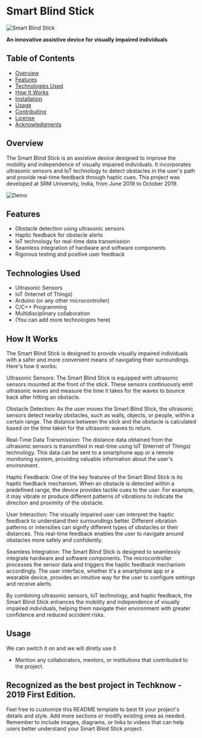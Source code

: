 # Smart Blind Stick

![Smart Blind Stick](link_to_an_image_or_logo.png)

**An innovative assistive device for visually impaired individuals**

## Table of Contents
- [Overview](#overview)
- [Features](#features)
- [Technologies Used](#technologies-used)
- [How It Works](#how-it-works)
- [Installation](#installation)
- [Usage](#usage)
- [Contributing](#contributing)
- [License](#license)
- [Acknowledgments](#acknowledgments)

## Overview

The Smart Blind Stick is an assistive device designed to improve the mobility and independence of visually impaired individuals. It incorporates ultrasonic sensors and IoT technology to detect obstacles in the user's path and provide real-time feedback through haptic cues. This project was developed at SRM University, India, from June 2019 to October 2019.

![Demo](link_to_demo.gif)

## Features

- Obstacle detection using ultrasonic sensors
- Haptic feedback for obstacle alerts
- IoT technology for real-time data transmission
- Seamless integration of hardware and software components
- Rigorous testing and positive user feedback

## Technologies Used

- Ultrasonic Sensors
- IoT (Internet of Things)
- Arduino (or any other microcontroller)
- C/C++ Programming
- Multidisciplinary collaboration
- (You can add more technologies here)

## How It Works

The Smart Blind Stick is designed to provide visually impaired individuals with a safer and more convenient means of navigating their surroundings. Here's how it works:

Ultrasonic Sensors: The Smart Blind Stick is equipped with ultrasonic sensors mounted at the front of the stick. These sensors continuously emit ultrasonic waves and measure the time it takes for the waves to bounce back after hitting an obstacle.

Obstacle Detection: As the user moves the Smart Blind Stick, the ultrasonic sensors detect nearby obstacles, such as walls, objects, or people, within a certain range. The distance between the stick and the obstacle is calculated based on the time taken for the ultrasonic waves to return.

Real-Time Data Transmission: The distance data obtained from the ultrasonic sensors is transmitted in real-time using IoT (Internet of Things) technology. This data can be sent to a smartphone app or a remote monitoring system, providing valuable information about the user's environment.

Haptic Feedback: One of the key features of the Smart Blind Stick is its haptic feedback mechanism. When an obstacle is detected within a predefined range, the device provides tactile cues to the user. For example, it may vibrate or produce different patterns of vibrations to indicate the direction and proximity of the obstacle.

User Interaction: The visually impaired user can interpret the haptic feedback to understand their surroundings better. Different vibration patterns or intensities can signify different types of obstacles or their distances. This real-time feedback enables the user to navigate around obstacles more safely and confidently.

Seamless Integration: The Smart Blind Stick is designed to seamlessly integrate hardware and software components. The microcontroller processes the sensor data and triggers the haptic feedback mechanism accordingly. The user interface, whether it's a smartphone app or a wearable device, provides an intuitive way for the user to configure settings and receive alerts.

By combining ultrasonic sensors, IoT technology, and haptic feedback, the Smart Blind Stick enhances the mobility and independence of visually impaired individuals, helping them navigate their environment with greater confidence and reduced accident risks.


## Usage

We can switch it on and we will diretly use it


- Mention any collaborators, mentors, or institutions that contributed to the project.
## Recognized as the best project in Techknow - 2019 First Edition.

Feel free to customize this README template to best fit your project's details and style. Add more sections or modify existing ones as needed. Remember to include images, diagrams, or links to videos that can help users better understand your Smart Blind Stick project.
